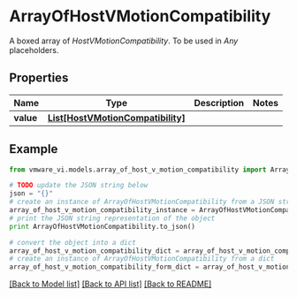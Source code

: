 # ArrayOfHostVMotionCompatibility

A boxed array of *HostVMotionCompatibility*. To be used in *Any* placeholders. 

## Properties
Name | Type | Description | Notes
------------ | ------------- | ------------- | -------------
**value** | [**List[HostVMotionCompatibility]**](HostVMotionCompatibility.md) |  | 

## Example

```python
from vmware_vi.models.array_of_host_v_motion_compatibility import ArrayOfHostVMotionCompatibility

# TODO update the JSON string below
json = "{}"
# create an instance of ArrayOfHostVMotionCompatibility from a JSON string
array_of_host_v_motion_compatibility_instance = ArrayOfHostVMotionCompatibility.from_json(json)
# print the JSON string representation of the object
print ArrayOfHostVMotionCompatibility.to_json()

# convert the object into a dict
array_of_host_v_motion_compatibility_dict = array_of_host_v_motion_compatibility_instance.to_dict()
# create an instance of ArrayOfHostVMotionCompatibility from a dict
array_of_host_v_motion_compatibility_form_dict = array_of_host_v_motion_compatibility.from_dict(array_of_host_v_motion_compatibility_dict)
```
[[Back to Model list]](../README.md#documentation-for-models) [[Back to API list]](../README.md#documentation-for-api-endpoints) [[Back to README]](../README.md)


